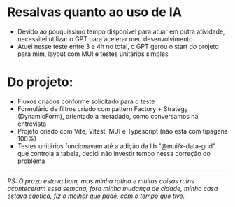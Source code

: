 # Resalvas quanto ao uso de IA

- Devido ao pouquissimo tempo disponível para atuar em outra atividade, necessitei utilizar o GPT para acelerar meu desenvolvimento
- Atuei nesse teste entre 3 e 4h no total, o GPT gerou o start do projeto para mim, layout com MUI e testes unitarios simples

# Do projeto:

- Fluxos criados conforme solicitado para o teste
- Formulário de filtros criado com pattern Factory + Strategy (DynamicForm), orientado a metadado, como conversamos na entrevista
- Projeto criado com Vite, Vitest, MUI e Typescript (não está com tipagens 100%)
- Testes unitários funcionavam até a adição da lib "@mui/x-data-grid" que controla a tabela, decidi não investir tempo nessa correção do problema

---
*PS: O prazo estava bom, mas minha rotina e muitas coisas ruins aconteceram essa semana, fora minha mudança de cidade, minha casa estava caotica, fiz o melhor que pude, com o tempo que tive.*
